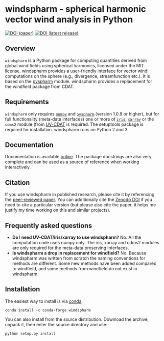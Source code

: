 windspharm - spherical harmonic vector wind analysis in Python
==============================================================

[![DOI (paper)](https://img.shields.io/badge/DOI%20%28paper%29-10.5334%2Fjors.129-blue.svg)](http://doi.org/10.5334/jors.129) [![DOI (latest release)](https://zenodo.org/badge/20448/ajdawson/windspharm.svg)](https://zenodo.org/badge/latestdoi/20448/ajdawson/windspharm)

Overview
--------

`windspharm` is a Python package for computing quantities derived from global wind
fields using spherical harmonics, licensed under the MIT license.
windspharm provides a user-friendly interface for vector wind computations on the
sphere (e.g., divergence, streamfunction etc.). It is based on the
[pyspharm](https://github.com/jswhit/pyspharm) module.
windspharm provides a replacement for the windfield package from CDAT.


Requirements
------------

`windspharm` only requires [`numpy`](http://numpy.org) and [`pyspharm`](https://github.com/jswhit/pyspharm) (version 1.0.8 or higher), but for full functionality (meta-data interfaces) one or more of [`iris`](http://scitools.org.uk/iris/), [`xarray`](http://xarray.pydata.org) or the `cdms2` module (from [UV-CDAT](http://uvcdat.llnl.gov) is required.
The setuptools package is required for installation.
windspharm runs on Python 2 and 3.


Documentation
-------------

Documentation is available [online](http://ajdawson.github.io/windspharm).
The package docstrings are also very complete and can be used as a source of reference when working interactively.


Citation
--------

If you use windspharm in published research, please cite it by referencing the [peer-reviewed paper](http://doi.org/10.5334/jors.129).
You can additionally cite the [Zenodo DOI](https://zenodo.org/badge/latestdoi/20448/ajdawson/windspharm) if you need to cite a particular version (but please also cite the paper, it helps me justify my time working on this and similar projects).


Frequently asked questions
--------------------------

* **Do I need UV-CDAT/iris/xarray to use windspharm?**
  No. All the computation code uses numpy only. The iris, xarray and  cdms2 modules are only required for the meta-data preserving interfaces.
* **Is windspharm a drop in replacement for windfield?**
  No. Because windspharm was written from scratch the naming conventions for methods
  are different. Some new methods have been added compared to windfield, and some
  methods from windfield do not exist in windspharm.


Installation
------------

The easiest way to install is via [conda](http://conda.pydata.org):

    conda install -c conda-forge windspharm

You can also install from the source distribution.
Download the archive, unpack it, then enter the source directory and use:

    python setup.py install
